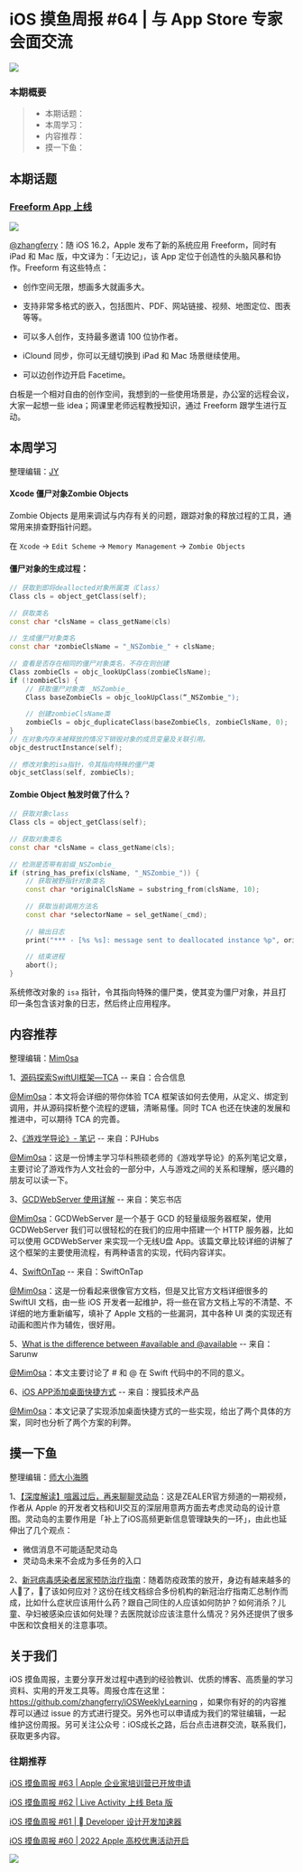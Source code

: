 # iOS 摸鱼周报 #64 | 与 App Store 专家会面交流

![](https://cdn.zhangferry.com/Images/moyu_weekly_cover.jpeg)

### 本期概要

> * 本期话题：
> * 本周学习：
> * 内容推荐：
> * 摸一下鱼：

## 本期话题

### [Freeform App 上线](https://www.apple.com/newsroom/2022/12/apple-launches-freeform-a-powerful-new-app-designed-for-creative-collaboration/ "Freeform App上线")

![](https://cdn.zhangferry.com/Images/20221215212106.png)

[@zhangferry](zhangferry.com)：随 iOS 16.2，Apple 发布了新的系统应用 Freeform，同时有 iPad 和 Mac 版，中文译为：「无边记」，该 App 定位于创造性的头脑风暴和协作。Freeform 有这些特点：

* 创作空间无限，想画多大就画多大。

* 支持非常多格式的嵌入，包括图片、PDF、网站链接、视频、地图定位、图表等等。

* 可以多人创作，支持最多邀请 100 位协作者。

* iClound 同步，你可以无缝切换到 iPad 和 Mac 场景继续使用。

* 可以边创作边开启 Facetime。

白板是一个相对自由的创作空间，我想到的一些使用场景是，办公室的远程会议，大家一起想一些 idea；网课里老师远程教授知识，通过 Freeform 跟学生进行互动。

## 本周学习

整理编辑：[JY](https://juejin.cn/user/1574156380931144/posts)
#### Xcode 僵尸对象Zombie Objects

Zombie Objects 是用来调试与内存有关的问题，跟踪对象的释放过程的工具，通常用来排查野指针问题。

在 `Xcode` -> `Edit Scheme` -> `Memory Management` -> `Zombie Objects` 

#### 僵尸对象的生成过程：

```C++
// 获取到即将deallocted对象所属类（Class）
Class cls = object_getClass(self);
    
// 获取类名
const char *clsName = class_getName(cls)
    
// 生成僵尸对象类名
const char *zombieClsName = "_NSZombie_" + clsName;
    
// 查看是否存在相同的僵尸对象类名，不存在则创建
Class zombieCls = objc_lookUpClass(zombieClsName);
if (!zombieCls) {
    // 获取僵尸对象类 _NSZombie_
    Class baseZombieCls = objc_lookUpClass(“_NSZombie_");
        
    // 创建zombieClsName类
    zombieCls = objc_duplicateClass(baseZombieCls, zombieClsName, 0);
}
// 在对象内存未被释放的情况下销毁对象的成员变量及关联引用。
objc_destructInstance(self);
    
// 修改对象的isa指针，令其指向特殊的僵尸类
objc_setClass(self, zombieCls);
```

#### Zombie Object 触发时做了什么？

```C++
// 获取对象class
Class cls = object_getClass(self);
    
// 获取对象类名
const char *clsName = class_getName(cls);
    
// 检测是否带有前缀_NSZombie_
if (string_has_prefix(clsName, "_NSZombie_")) {
    // 获取被野指针对象类名
    const char *originalClsName = substring_from(clsName, 10);
     
    // 获取当前调用方法名
    const char *selectorName = sel_getName(_cmd);
    　　
    // 输出日志
    print("*** - [%s %s]: message sent to deallocated instance %p", originalClsName, selectorName, self);
        
    // 结束进程
    abort();
}
```

系统修改对象的 `isa` 指针，令其指向特殊的僵尸类，使其变为僵尸对象，并且打印一条包含该对象的日志，然后终止应用程序。

## 内容推荐

整理编辑：[Mim0sa](https://juejin.cn/user/1433418892590136/posts)

1、[源码探索SwiftUI框架—TCA](https://juejin.cn/post/7164699554711863326) -- 来自：合合信息

[@Mim0sa](https://juejin.cn/user/1433418892590136/posts)：本文将会详细的带你体验 TCA 框架该如何去使用，从定义、绑定到调用，并从源码探析整个流程的逻辑，清晰易懂。同时 TCA 也还在快速的发展和推进中，可以期待 TCA 的完善。

2、[《游戏学导论》- 笔记](http://pjhubs.com/2022/01/29/game05/) -- 来自：PJHubs

[@Mim0sa](https://juejin.cn/user/1433418892590136/posts)：这是一份博主学习华科熊硕老师的《游戏学导论》的系列笔记文章，主要讨论了游戏作为人文社会的一部分中，人与游戏之间的关系和理解，感兴趣的朋友可以读一下。

3、[GCDWebServer 使用详解](https://xiaovv.me/2018/11/30/GCDWebServer-BasicUse/) -- 来自：笑忘书店

[@Mim0sa](https://juejin.cn/user/1433418892590136/posts)：GCDWebServer 是一个基于 GCD 的轻量级服务器框架，使用 GCDWebServer 我们可以很轻松的在我们的应用中搭建一个 HTTP 服务器，比如可以使用 GCDWebServer 来实现一个无线U盘 App。该篇文章比较详细的讲解了这个框架的主要使用流程，有两种语言的实现，代码内容详实。

4、[SwiftOnTap](https://swiftontap.com/) -- 来自：SwiftOnTap

[@Mim0sa](https://juejin.cn/user/1433418892590136/posts)：这是一份看起来很像官方文档，但是又比官方文档详细很多的 SwiftUI 文档，由一些 iOS 开发者一起维护，将一些在官方文档上写的不清楚、不详细的地方重新编写，填补了 Apple 文档的一些漏洞，其中各种 UI 类的实现还有动画和图片作为辅佐，很好用。

5、[What is the difference between #available and @available](https://sarunw.com/posts/available-vs-available/) -- 来自：Sarunw

[@Mim0sa](https://juejin.cn/user/1433418892590136/posts)：本文主要讨论了 # 和 @ 在 Swift 代码中的不同的意义。

6、[iOS APP添加桌面快捷方式](https://mp.weixin.qq.com/s/z_CfthCni7m1mKtM0KzH6g) -- 来自：搜狐技术产品

[@Mim0sa](https://juejin.cn/user/1433418892590136/posts)：本文记录了实现添加桌面快捷方式的一些实现，给出了两个具体的方案，同时也分析了两个方案的利弊。




## 摸一下鱼

整理编辑：[师大小海腾](https://juejin.cn/user/782508012091645/posts)

1、[【深度解读】喧嚣过后，再来聊聊灵动岛](https://www.bilibili.com/video/BV1W14y1N7MY "【深度解读】喧嚣过后，再来聊聊灵动岛")：这是ZEALER官方频道的一期视频，作者从 Apple 的开发者文档和UI交互的深层用意两方面去考虑灵动岛的设计意图。灵动岛的主要作用是「补上了iOS高频更新信息管理缺失的一环」，由此也延伸出了几个观点：

* 微信消息不可能适配灵动岛
* 灵动岛未来不会成为多任务的入口

2、[新冠病毒感染者居家预防治疗指南](https://docs.qq.com/doc/DTVZTdENJbnhWaFpQ "新冠病毒感染者居家预防治疗指南")：随着防疫政策的放开，身边有越来越多的人🐑了，🐑了该如何应对？这份在线文档综合多份机构的新冠治疗指南汇总制作而成，比如什么症状应该用什么药？跟自己同住的人应该如何防护？如何消杀？儿童、孕妇被感染应该如何处理？去医院就诊应该注意什么情况？另外还提供了很多中医和饮食相关的注意事项。


## 关于我们

iOS 摸鱼周报，主要分享开发过程中遇到的经验教训、优质的博客、高质量的学习资料、实用的开发工具等。周报仓库在这里：https://github.com/zhangferry/iOSWeeklyLearning ，如果你有好的的内容推荐可以通过 issue 的方式进行提交。另外也可以申请成为我们的常驻编辑，一起维护这份周报。另可关注公众号：iOS成长之路，后台点击进群交流，联系我们，获取更多内容。

### 往期推荐

[iOS 摸鱼周报 #63 | Apple 企业家培训营已开放申请](https://mp.weixin.qq.com/s/nAMshUG4AjWLAAHOFPVqXg)

[iOS 摸鱼周报 #62 |  Live Activity 上线 Beta 版 ](https://mp.weixin.qq.com/s/HySX4Yaf3Zxy8Wn-LyUO0A)

[iOS 摸鱼周报 #61 |  Developer 设计开发加速器](https://mp.weixin.qq.com/s/WfwqRhC-9-isUanv8ZnvMQ)

[iOS 摸鱼周报 #60 | 2022 Apple 高校优惠活动开启](https://mp.weixin.qq.com/s/5chb-a9u7VMdLis1FG6B6Q)

![](https://cdn.zhangferry.com/Images/WechatIMG384.jpeg)

